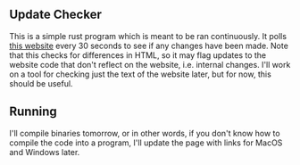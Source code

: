 ## Update Checker

This is a simple rust program which is meant to be ran continuously. It polls [this website](https://policy.cornell.edu/policy-library/interim-expressive-activity-policy) every 30 seconds to see if any changes have been made. Note that this checks for differences in HTML, so it may flag updates to the website code that don't reflect on the website, i.e. internal changes. I'll work on a tool for checking just the text of the website later, but for now, this should be useful.

## Running

I'll compile binaries tomorrow, or in other words, if you don't know how to compile the code into a program, I'll update the page with links for MacOS and Windows later.
